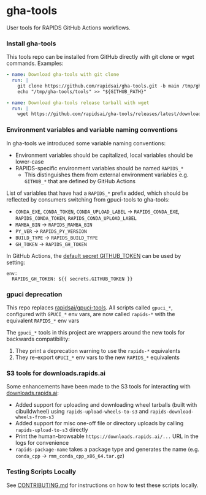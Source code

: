 # gha-tools

User tools for RAPIDS GitHub Actions workflows.

### Install gha-tools

This tools repo can be installed from GitHub directly with git clone or wget commands. Examples:
```yml
- name: Download gha-tools with git clone
  run: |
    git clone https://github.com/rapidsai/gha-tools.git -b main /tmp/gha-tools
    echo "/tmp/gha-tools/tools" >> "${GITHUB_PATH}"

- name: Download gha-tools release tarball with wget
  run: |
    wget https://github.com/rapidsai/gha-tools/releases/latest/download/tools.tar.gz -O - | tar -xz -C /usr/local/bin
```

### Environment variables and variable naming conventions

In gha-tools we introduced some variable naming conventions:
* Environment variables should be capitalized, local variables should be lower-case
* RAPIDS-specific environment variables should be named `RAPIDS_*`
    * This distinguishes them from external environment variables e.g. `GITHUB_*` that are defined by GitHub Actions

List of variables that have had a `RAPIDS_*` prefix added, which should be reflected by consumers switching from gpuci-tools to gha-tools:
* `CONDA_EXE`, `CONDA_TOKEN`, `CONDA_UPLOAD_LABEL` -> `RAPIDS_CONDA_EXE`, `RAPIDS_CONDA_TOKEN`, `RAPIDS_CONDA_UPLOAD_LABEL`
* `MAMBA_BIN` -> `RAPIDS_MAMBA_BIN`
* `PY_VER` -> `RAPIDS_PY_VERSION`
* `BUILD_TYPE` -> `RAPIDS_BUILD_TYPE`
* `GH_TOKEN` -> `RAPIDS_GH_TOKEN`

In GitHub Actions, the [default secret GITHUB_TOKEN](https://docs.github.com/en/actions/security-guides/automatic-token-authentication#using-the-github_token-in-a-workflow) can be used by setting:
```
env:
  RAPIDS_GH_TOKEN: ${{ secrets.GITHUB_TOKEN }}
```

### gpuci deprecation

This repo replaces [rapidsai/gpuci-tools](https://github.com/rapidsai/gpuci-tools). All scripts called `gpuci_*`, configured with `GPUCI_*` env vars, are now called `rapids-*` with the equivalent `RAPIDS_*` env vars

The `gpuci_*` tools in this project are wrappers around the new tools for backwards compatibility:
1. They print a deprecation warning to use the `rapids-*` equivalents
2. They re-export `GPUCI_*` env vars to the new `RAPIDS_*` equivalents

### S3 tools for downloads.rapids.ai

Some enhancements have been made to the S3 tools for interacting with [downloads.rapids.ai](https://github.com/rapidsai/downloads):
* Added support for uploading and downloading wheel tarballs (built with cibuildwheel) using `rapids-upload-wheels-to-s3` and `rapids-download-wheels-from-s3`
* Added support for misc one-off file or directory uploads by calling `rapids-upload-to-s3` directly
* Print the human-browsable `https://downloads.rapids.ai/...` URL in the logs for convenience
* `rapids-package-name` takes a package type and generates the name (e.g. `conda_cpp` -> `rmm_conda_cpp_x86_64.tar.gz`)

### Testing Scripts Locally

See [CONTRIBUTING.md](CONTRIBUTING.md) for instructions on how to test these scripts locally.
